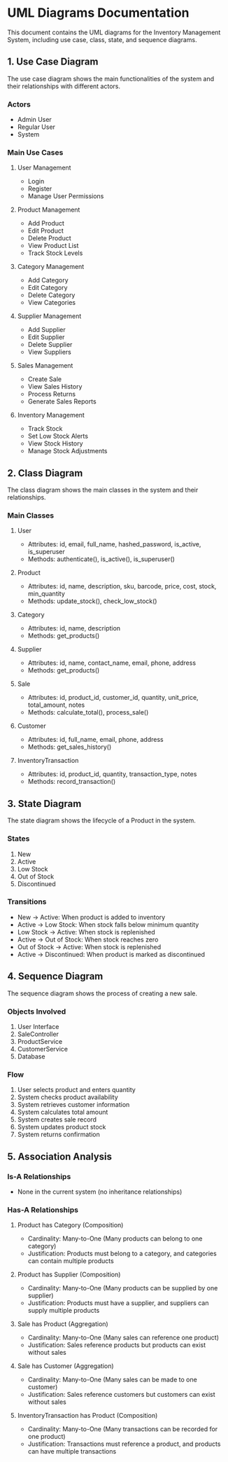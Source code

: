 # UML Diagrams Documentation

This document contains the UML diagrams for the Inventory Management System, including use case, class, state, and sequence diagrams.

## 1. Use Case Diagram

The use case diagram shows the main functionalities of the system and their relationships with different actors.

### Actors

- Admin User
- Regular User
- System

### Main Use Cases

1. User Management

   - Login
   - Register
   - Manage User Permissions

2. Product Management

   - Add Product
   - Edit Product
   - Delete Product
   - View Product List
   - Track Stock Levels

3. Category Management

   - Add Category
   - Edit Category
   - Delete Category
   - View Categories

4. Supplier Management

   - Add Supplier
   - Edit Supplier
   - Delete Supplier
   - View Suppliers

5. Sales Management

   - Create Sale
   - View Sales History
   - Process Returns
   - Generate Sales Reports

6. Inventory Management
   - Track Stock
   - Set Low Stock Alerts
   - View Stock History
   - Manage Stock Adjustments

## 2. Class Diagram

The class diagram shows the main classes in the system and their relationships.

### Main Classes

1. User

   - Attributes: id, email, full_name, hashed_password, is_active, is_superuser
   - Methods: authenticate(), is_active(), is_superuser()

2. Product

   - Attributes: id, name, description, sku, barcode, price, cost, stock, min_quantity
   - Methods: update_stock(), check_low_stock()

3. Category

   - Attributes: id, name, description
   - Methods: get_products()

4. Supplier

   - Attributes: id, name, contact_name, email, phone, address
   - Methods: get_products()

5. Sale

   - Attributes: id, product_id, customer_id, quantity, unit_price, total_amount, notes
   - Methods: calculate_total(), process_sale()

6. Customer

   - Attributes: id, full_name, email, phone, address
   - Methods: get_sales_history()

7. InventoryTransaction
   - Attributes: id, product_id, quantity, transaction_type, notes
   - Methods: record_transaction()

## 3. State Diagram

The state diagram shows the lifecycle of a Product in the system.

### States

1. New
2. Active
3. Low Stock
4. Out of Stock
5. Discontinued

### Transitions

- New -> Active: When product is added to inventory
- Active -> Low Stock: When stock falls below minimum quantity
- Low Stock -> Active: When stock is replenished
- Active -> Out of Stock: When stock reaches zero
- Out of Stock -> Active: When stock is replenished
- Active -> Discontinued: When product is marked as discontinued

## 4. Sequence Diagram

The sequence diagram shows the process of creating a new sale.

### Objects Involved

1. User Interface
2. SaleController
3. ProductService
4. CustomerService
5. Database

### Flow

1. User selects product and enters quantity
2. System checks product availability
3. System retrieves customer information
4. System calculates total amount
5. System creates sale record
6. System updates product stock
7. System returns confirmation

## 5. Association Analysis

### Is-A Relationships

- None in the current system (no inheritance relationships)

### Has-A Relationships

1. Product has Category (Composition)

   - Cardinality: Many-to-One (Many products can belong to one category)
   - Justification: Products must belong to a category, and categories can contain multiple products

2. Product has Supplier (Composition)

   - Cardinality: Many-to-One (Many products can be supplied by one supplier)
   - Justification: Products must have a supplier, and suppliers can supply multiple products

3. Sale has Product (Aggregation)

   - Cardinality: Many-to-One (Many sales can reference one product)
   - Justification: Sales reference products but products can exist without sales

4. Sale has Customer (Aggregation)

   - Cardinality: Many-to-One (Many sales can be made to one customer)
   - Justification: Sales reference customers but customers can exist without sales

5. InventoryTransaction has Product (Composition)
   - Cardinality: Many-to-One (Many transactions can be recorded for one product)
   - Justification: Transactions must reference a product, and products can have multiple transactions
